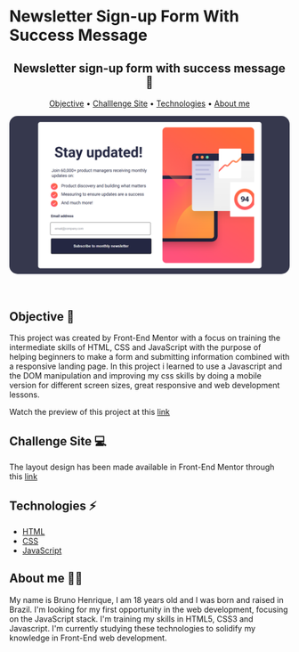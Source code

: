 # Newsletter Sign-up Form With Success Message

<h2 align="center">Newsletter sign-up form with success message 📰</h2>

<p align="center">
  <a href="#objective">Objective</a> •
  <a href="#layout">Challlenge Site</a> •
  <a href="#technologies">Technologies</a> •
  <a href="#about-me">About me</a> 
</p>

<p align="center">
  
  <img
    src="Newsletter sign-up form with success message.png"
    width="900px"
    style="display: inline; border-radius: 15px; border: "
  />
</p>

<br/>

<h2 id="objective">Objective 🎯</h2>

This project was created by Front-End Mentor 
with a focus on training the intermediate skills of HTML, CSS and JavaScript with the purpose of helping beginners to make a form and submitting information combined with a responsive landing page. In this project
i learned to use a Javascript and the DOM manipulation and improving my css skills by doing a mobile version for different screen sizes, great responsive and web development lessons.

Watch the preview of this project at this <a href="https://magical-gelato-b3298b.netlify.app/">link</a>



<h2 id="layout">Challenge Site 💻</h2>

The layout design has been made available in Front-End Mentor through this <a href="https://www.frontendmentor.io/challenges/newsletter-signup-form-with-success-message-3FC1AZbNrv">link</a>

<h2 id="technologies">Technologies ⚡</h2>
<ul>
  <li><a href="https://developer.mozilla.org/en-US/docs/Web/HTML">HTML</a></li>
  <li><a href="https://developer.mozilla.org/en-US/docs/Web/CSS">CSS</a></li>
  <li><a href="https://developer.mozilla.org/en-US/docs/Web/JavaScript/Reference">JavaScript</a></li>
</ul>

<h2 id="about-me">About me 👨🏻</h2>

My name is Bruno Henrique, I am 18 years old and I was born and raised in Brazil. I'm looking for my first opportunity in the web development, focusing on the JavaScript stack. I'm training my skills in HTML5, CSS3 and Javascript. I'm currently studying these technologies to solidify my knowledge in Front-End web development. 
